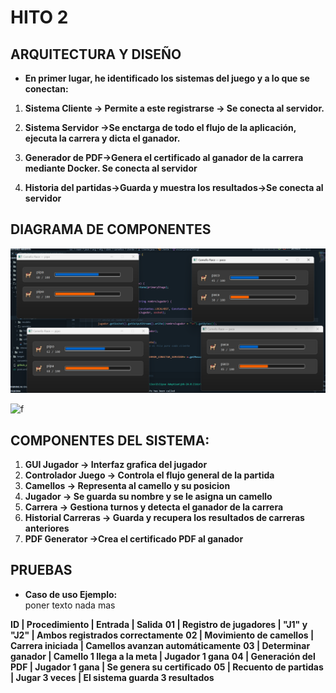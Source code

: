 # **HITO 2**
## **ARQUITECTURA  Y DISEÑO**
- **En primer lugar, he identificado los sistemas del juego y a lo que se conectan:** 
1. **Sistema Cliente -> Permite a este registrarse -> Se conecta al servidor.<br>**

2. **Sistema Servidor ->Se enctarga de todo el flujo de la aplicación, ejecuta la carrera y dicta el ganador.**

3. **Generador de PDF->Genera el certificado al ganador de la carrera mediante Docker. Se conecta al servidor**
4. **Historia del partidas->Guarda y muestra los resultados->Se conecta al servidor**

## DIAGRAMA DE COMPONENTES 
![alt text](image.png)

![f](Arquitectura.png)

## COMPONENTES DEL SISTEMA: 
1. **GUI Jugador -> Interfaz grafica del jugador**
2. **Controlador Juego -> Controla el flujo general de la partida**
3. **Camellos -> Representa al camello y su posicion**
4. **Jugador -> Se guarda su nombre y se le asigna un camello**
5. **Carrera -> Gestiona turnos y detecta el ganador de la carrera**
6. **Historial Carreras -> Guarda y recupera los resultados de carreras anteriores**
7. **PDF Generator ->Crea el certificado PDF al ganador**

## **PRUEBAS**

- **Caso de uso  Ejemplo:**<br> poner texto nada mas 

**ID | Procedimiento | Entrada | Salida**
**01 | Registro de jugadores | "J1" y "J2" | Ambos registrados correctamente**
**02 | Movimiento de camellos | Carrera iniciada | Camellos avanzan automáticamente**
**03 | Determinar ganador | Camello 1 llega a la meta | Jugador 1 gana**
**04 | Generación del PDF | Jugador 1 gana | Se genera su certificado**
**05 | Recuento de partidas | Jugar 3 veces | El sistema guarda 3 resultados**
